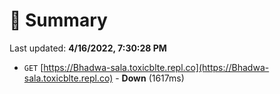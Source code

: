 # 📖 Summary
Last updated: **4/16/2022, 7:30:28 PM**

- `GET` [https://Bhadwa-sala.toxicblte.repl.co](https://Bhadwa-sala.toxicblte.repl.co) - **Down** (1617ms)
